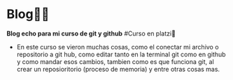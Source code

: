 # Blog🐱‍🏍
**Blog echo para mi curso de git y github**
#Curso en platzi💚

- En este curso se vieron  muchas cosas, como el conectar mi archivo o repositorio a git hub, como editar tanto en la terminal git como en github y como mandar esos cambios, tambien como es que funciona git, al crear un reposioritorio (proceso de memoria) y entre otras cosas mas.